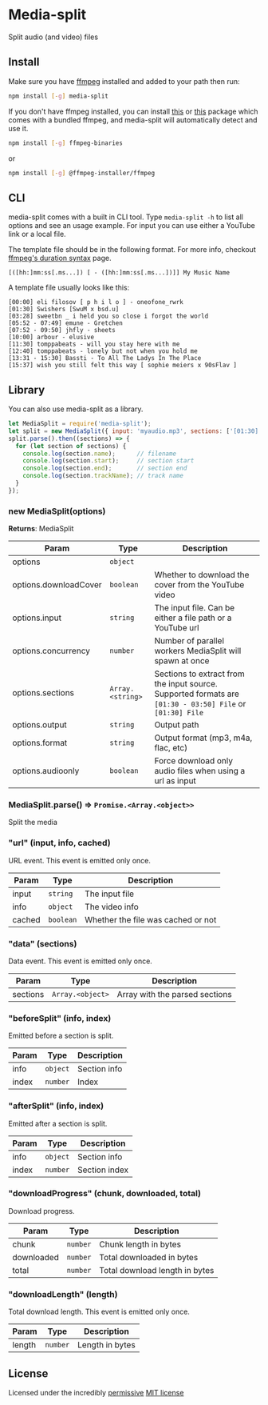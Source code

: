 # Media-split

Split audio (and video) files

## Install

Make sure you have [ffmpeg](https://ffmpeg.org/) installed and added to your path then run:

```bash
npm install [-g] media-split
```

If you don't have ffmpeg installed, you can install [this](https://www.npmjs.com/package/ffmpeg-binaries) or [this](https://www.npmjs.com/package/@ffmpeg-installer/ffmpeg) package which 
comes with a bundled ffmpeg, and media-split will automatically detect and use it.

```bash
npm install [-g] ffmpeg-binaries
```
or
```bash
npm install [-g] @ffmpeg-installer/ffmpeg
```

## CLI

media-split comes with a built in CLI tool. Type `media-split -h` to list all options and see an usage example.
For input you can use either a YouTube link or a local file.

The template file should be in the following format.
For more info, checkout [ffmpeg's duration syntax](https://ffmpeg.org/ffmpeg-utils.html#Time-duration) page.
```
[([hh:]mm:ss[.ms...]) [ - ([hh:]mm:ss[.ms...])]] My Music Name
```

A template file usually looks like this:
```
[00:00] eli filosov [ p h i l o ] - oneofone_rwrk
[01:30] Swishers [SwuM x bsd.u]
[03:28] sweetbn _ i held you so close i forgot the world
[05:52 - 07:49] emune - Gretchen
[07:52 - 09:50] jhfly - sheets
[10:00] arbour - elusive
[11:30] tomppabeats - will you stay here with me
[12:40] tomppabeats - lonely but not when you hold me
[13:31 - 15:30] Bassti - To All The Ladys In The Place
[15:37] wish you still felt this way [ sophie meiers x 90sFlav ]
```

## Library

You can also use media-split as a library.

```js
let MediaSplit = require('media-split');
let split = new MediaSplit({ input: 'myaudio.mp3', sections: ['[01:30] My audio'] });
split.parse().then((sections) => {
  for (let section of sections) {
    console.log(section.name);      // filename
    console.log(section.start);     // section start
    console.log(section.end);       // section end
    console.log(section.trackName); // track name
  }
});
```

### new MediaSplit(options)
**Returns**: MediaSplit  

| Param | Type | Description |
| --- | --- | --- |
| options | <code>object</code> |  |
| options.downloadCover | <code>boolean</code> | Whether to download the cover from the YouTube video |
| options.input | <code>string</code> | The input file. Can be either a file path or a YouTube url |
| options.concurrency | <code>number</code> | Number of parallel workers MediaSplit will spawn at once |
| options.sections | <code>Array.&lt;string&gt;</code> | Sections to extract from the input source. Supported formats are `[01:30 - 03:50] File` or `[01:30] File` |
| options.output | <code>string</code> | Output path |
| options.format | <code>string</code> | Output format (mp3, m4a, flac, etc) |
| options.audioonly | <code>boolean</code> | Force download only audio files when using a url as input |

### MediaSplit.parse() ⇒ <code>Promise.&lt;Array.&lt;object&gt;&gt;</code>
Split the media

### "url" (input, info, cached)
URL event. This event is emitted only once.

| Param | Type | Description |
| --- | --- | --- |
| input | <code>string</code> | The input file |
| info | <code>object</code> | The video info |
| cached | <code>boolean</code> | Whether the file was cached or not |

### "data" (sections)
Data event. This event is emitted only once.

| Param | Type | Description |
| --- | --- | --- |
| sections | <code>Array.&lt;object&gt;</code> | Array with the parsed sections |

### "beforeSplit" (info, index)
Emitted before a section is split.

| Param | Type | Description |
| --- | --- | --- |
| info | <code>object</code> | Section info |
| index | <code>number</code> | Index |

### "afterSplit" (info, index)
Emitted after a section is split.

| Param | Type | Description |
| --- | --- | --- |
| info | <code>object</code> | Section info |
| index | <code>number</code> | Section index |

### "downloadProgress" (chunk, downloaded, total)
Download progress.

| Param | Type | Description |
| --- | --- | --- |
| chunk | <code>number</code> | Chunk length in bytes |
| downloaded | <code>number</code> | Total downloaded in bytes |
| total | <code>number</code> | Total download length in bytes |

### "downloadLength" (length)
Total download length. This event is emitted only once.

| Param | Type | Description |
| --- | --- | --- |
| length | <code>number</code> | Length in bytes |

## License

Licensed under the incredibly [permissive](http://en.wikipedia.org/wiki/Permissive_free_software_licence)
[MIT license](http://creativecommons.org/licenses/MIT/)
